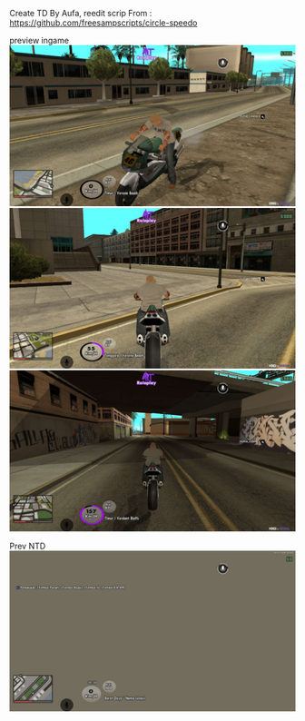 Create TD By Aufa, reedit scrip From : https://github.com/freesampscripts/circle-speedo

preview ingame
![Screenshot](https://github.com/Aufaruq/circle-speedo-samp/blob/main/speedo1.jpg)
![Screenshot](https://github.com/Aufaruq/circle-speedo-samp/blob/main/speedo2.jpg)
![Screenshot](https://github.com/Aufaruq/circle-speedo-samp/blob/main/speedo3.jpg)

Prev NTD
![Screenshot](https://github.com/Aufaruq/circle-speedo-samp/blob/main/speedontd.jpg)
